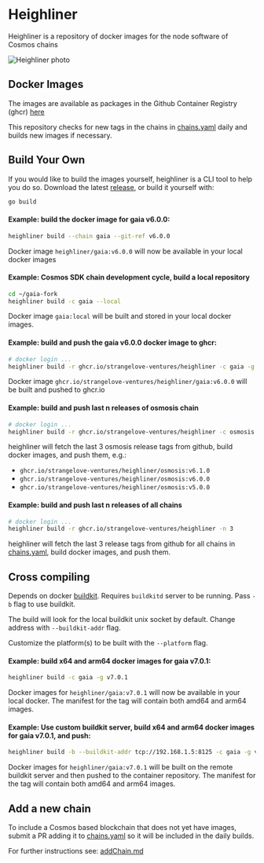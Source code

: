 # Heighliner

Heighliner is a repository of docker images for the node software of Cosmos chains

![Heighliner photo](https://static.wikia.nocookie.net/dune/images/7/72/51mMK0akBOL._AC_SY400_-1.jpg/revision/latest)

## Docker Images

The images are available as packages in the Github Container Registry (ghcr) [here](https://github.com/orgs/strangelove-ventures/packages?repo_name=heighliner)

This repository checks for new tags in the chains in [chains.yaml](./chains.yaml) daily and builds new images if necessary.

## Build Your Own

If you would like to build the images yourself, heighliner is a CLI tool to help you do so.
Download the latest [release](https://github.com/strangelove-ventures/heighliner/releases), or build it yourself with:

```bash
go build
```

#### Example: build the docker image for gaia v6.0.0:

```bash
heighliner build --chain gaia --git-ref v6.0.0
```

Docker image `heighliner/gaia:v6.0.0` will now be available in your local docker images

#### Example: Cosmos SDK chain development cycle, build a local repository

```bash
cd ~/gaia-fork
heighliner build -c gaia --local
```

Docker image `gaia:local` will be built and stored in your local docker images.

#### Example: build and push the gaia v6.0.0 docker image to ghcr:

```bash
# docker login ...
heighliner build -r ghcr.io/strangelove-ventures/heighliner -c gaia -g v6.0.0
```

Docker image `ghcr.io/strangelove-ventures/heighliner/gaia:v6.0.0` will be built and pushed to ghcr.io

#### Example: build and push last n releases of osmosis chain

```bash
# docker login ...
heighliner build -r ghcr.io/strangelove-ventures/heighliner -c osmosis -n 3
```

heighliner will fetch the last 3 osmosis release tags from github, build docker images, and push them, e.g.:
- `ghcr.io/strangelove-ventures/heighliner/osmosis:v6.1.0`
- `ghcr.io/strangelove-ventures/heighliner/osmosis:v6.0.0`
- `ghcr.io/strangelove-ventures/heighliner/osmosis:v5.0.0`

#### Example: build and push last n releases of all chains

```bash
# docker login ...
heighliner build -r ghcr.io/strangelove-ventures/heighliner -n 3
```

heighliner will fetch the last 3 release tags from github for all chains in [chains.yaml](./chains.yaml), build docker images, and push them.

## Cross compiling
Depends on docker [buildkit](https://github.com/moby/buildkit). Requires `buildkitd` server to be running.
Pass `-b` flag to use buildkit. 

The build will look for the local buildkit unix socket by default. Change address with `--buildkit-addr` flag.

Customize the platform(s) to be built with the `--platform` flag.

#### Example: build x64 and arm64 docker images for gaia v7.0.1:

```bash
heighliner build -c gaia -g v7.0.1
```

Docker images for `heighliner/gaia:v7.0.1` will now be available in your local docker. The manifest for the tag will contain both amd64 and arm64 images.

#### Example: Use custom buildkit server, build x64 and arm64 docker images for gaia v7.0.1, and push:

```bash
heighliner build -b --buildkit-addr tcp://192.168.1.5:8125 -c gaia -g v7.0.1 -r ghcr.io/strangelove-ventures/heighliner
```

Docker images for `heighliner/gaia:v7.0.1` will be built on the remote buildkit server and then pushed to the container repository. The manifest for the tag will contain both amd64 and arm64 images.

## Add a new chain

To include a Cosmos based blockchain that does not yet have images, submit a PR adding it to [chains.yaml](./chains.yaml) so it will be included in the daily builds. 

For further instructions see: [addChain.md](./addChain.md)
